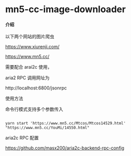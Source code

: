 # mn5-cc-image-downloader

#### 介绍

以下两个网站的图片爬虫

https://www.xiurenji.com/

https://www.mn5.cc/

需要配合 arai2c 使用，

aria2 RPC 调用网址为

http://localhost:6800/jsonrpc

使用方法

命令行模式支持多个参数传入

```shell

yarn start 'https://www.mn5.cc/Mtcos/Mtcos14529.html' "https://www.mn5.cc/YouMi/14550.html"

```

aria2c RPC 配置

https://github.com/masx200/aria2c-backend-rpc-config
